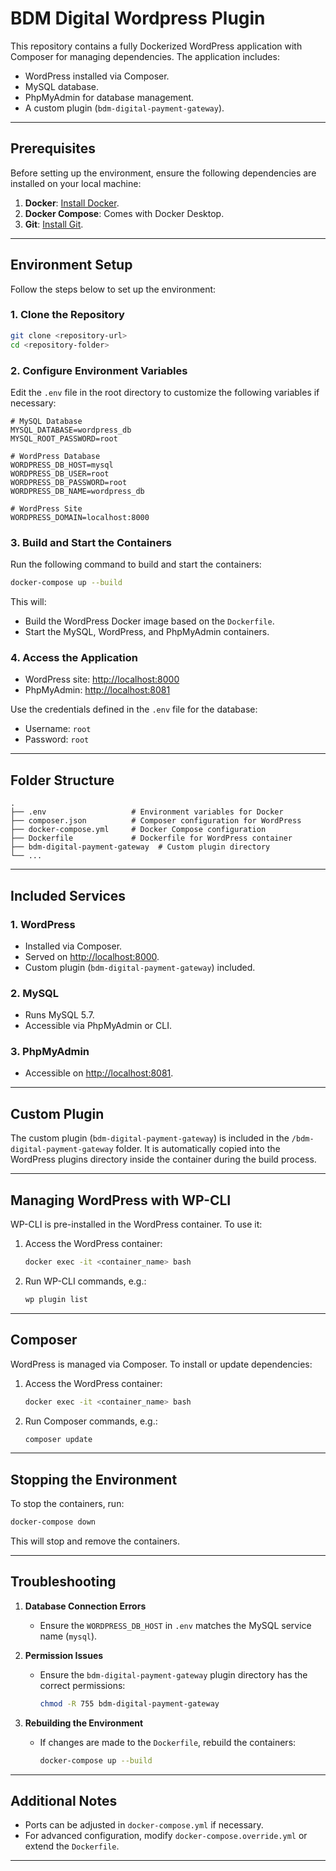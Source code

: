 
# BDM Digital Wordpress Plugin

This repository contains a fully Dockerized WordPress application with Composer for managing dependencies. The application includes:
- WordPress installed via Composer.
- MySQL database.
- PhpMyAdmin for database management.
- A custom plugin (`bdm-digital-payment-gateway`).

---

## Prerequisites
Before setting up the environment, ensure the following dependencies are installed on your local machine:

1. **Docker**: [Install Docker](https://www.docker.com/get-started).
2. **Docker Compose**: Comes with Docker Desktop.
3. **Git**: [Install Git](https://git-scm.com/).

---

## Environment Setup

Follow the steps below to set up the environment:

### 1. Clone the Repository
```bash
git clone <repository-url>
cd <repository-folder>
```

### 2. Configure Environment Variables

Edit the `.env` file in the root directory to customize the following variables if necessary:

```env
# MySQL Database
MYSQL_DATABASE=wordpress_db
MYSQL_ROOT_PASSWORD=root

# WordPress Database
WORDPRESS_DB_HOST=mysql
WORDPRESS_DB_USER=root
WORDPRESS_DB_PASSWORD=root
WORDPRESS_DB_NAME=wordpress_db

# WordPress Site
WORDPRESS_DOMAIN=localhost:8000
```

### 3. Build and Start the Containers

Run the following command to build and start the containers:

```bash
docker-compose up --build
```

This will:
- Build the WordPress Docker image based on the `Dockerfile`.
- Start the MySQL, WordPress, and PhpMyAdmin containers.

### 4. Access the Application

- WordPress site: [http://localhost:8000](http://localhost:8000)
- PhpMyAdmin: [http://localhost:8081](http://localhost:8081)

Use the credentials defined in the `.env` file for the database:
- Username: `root`
- Password: `root`

---

## Folder Structure

```plaintext
.
├── .env                   # Environment variables for Docker
├── composer.json          # Composer configuration for WordPress
├── docker-compose.yml     # Docker Compose configuration
├── Dockerfile             # Dockerfile for WordPress container
├── bdm-digital-payment-gateway  # Custom plugin directory
└── ...
```

---

## Included Services

### 1. WordPress
- Installed via Composer.
- Served on [http://localhost:8000](http://localhost:8000).
- Custom plugin (`bdm-digital-payment-gateway`) included.

### 2. MySQL
- Runs MySQL 5.7.
- Accessible via PhpMyAdmin or CLI.

### 3. PhpMyAdmin
- Accessible on [http://localhost:8081](http://localhost:8081).

---

## Custom Plugin

The custom plugin (`bdm-digital-payment-gateway`) is included in the `/bdm-digital-payment-gateway` folder. It is automatically copied into the WordPress plugins directory inside the container during the build process.

---

## Managing WordPress with WP-CLI

WP-CLI is pre-installed in the WordPress container. To use it:

1. Access the WordPress container:
   ```bash
   docker exec -it <container_name> bash
   ```

2. Run WP-CLI commands, e.g.:
   ```bash
   wp plugin list
   ```

---

## Composer

WordPress is managed via Composer. To install or update dependencies:

1. Access the WordPress container:
   ```bash
   docker exec -it <container_name> bash
   ```

2. Run Composer commands, e.g.:
   ```bash
   composer update
   ```

---

## Stopping the Environment

To stop the containers, run:
```bash
docker-compose down
```

This will stop and remove the containers.

---

## Troubleshooting

1. **Database Connection Errors**
   - Ensure the `WORDPRESS_DB_HOST` in `.env` matches the MySQL service name (`mysql`).

2. **Permission Issues**
   - Ensure the `bdm-digital-payment-gateway` plugin directory has the correct permissions:
     ```bash
     chmod -R 755 bdm-digital-payment-gateway
     ```

3. **Rebuilding the Environment**
   - If changes are made to the `Dockerfile`, rebuild the containers:
     ```bash
     docker-compose up --build
     ```

---

## Additional Notes

- Ports can be adjusted in `docker-compose.yml` if necessary.
- For advanced configuration, modify `docker-compose.override.yml` or extend the `Dockerfile`.

---
